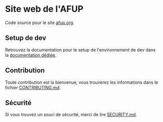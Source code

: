 # Site web de l'AFUP

Code source pour le site [afup.org](https://afup.org).

## Setup de dev

Retrouvez la documentation pour le setup de l'environnement de dev dans la [documentation dédiée](./doc/dev-setup.md).

## Contribution

Toute contribution est la bienvenue, vous trouverez les informations dans le fichier [CONTRIBUTING.md](./CONTRIBUTING.md).

## Sécurité

Si vous trouvez un souci de sécurité, merci de lire [SECURITY.md](./SECURITY.md).
